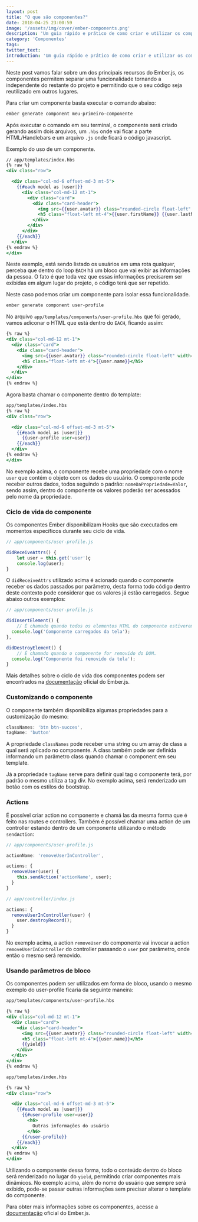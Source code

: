 ```yaml
---
layout: post
title: "O que são componentes?"
date: 2018-04-25 23:00:59
image: '/assets/img/cover/ember-components.png'
description: 'Um guia rápido e prático de como criar e utilizar os componentes no Ember.js'
category: 'Componentes'
tags:
twitter_text:
introduction: 'Um guia rápido e prático de como criar e utilizar os componentes no Ember.js'
---
```

Neste post vamos falar sobre um dos principais recursos do Ember.js, os componentes permitem separar uma funcionalidade tornando a independente do restante do projeto e permitindo que o seu código seja reutilizado em outros lugares.

Para criar um componente  basta executar o comando abaixo:

```bash
ember generate component meu-primeiro-componente
```
Após executar o comando em seu terminal, o componente será criado gerando assim dois arquivos, um `.hbs` onde vai ficar a parte HTML/Handlebars  e um arquivo `.js` onde ficará o código javascript.

Exemplo do uso de um componente.

```handlebars
// app/templates/index.hbs
{% raw %}
<div class="row">

  <div class="col-md-6 offset-md-3 mt-5">
    {{#each model as |user|}}
      <div class="col-md-12 mt-1">
        <div class="card">
          <div class="card-header">
            <img src={{user.avatar}} class="rounded-circle float-left" width="80" height="80">
            <h5 class="float-left mt-4">{{user.firstName}} {{user.lastName}}</h5>
          </div>
        </div>
      </div>
    {{/each}}
  </div>
{% endraw %}
</div>
```

Neste exemplo, está sendo listado os usuários em uma rota qualquer, perceba que dentro do loop `EACH` há um bloco que vai exibir as informações da pessoa. O fato é que toda vez que essas informações precisarem ser exibidas em algum lugar do projeto, o código terá que ser repetido.

Neste caso podemos criar um componente para isolar essa funcionalidade.

```bash
ember generate component user-profile
```

No arquivo `app/templates/components/user-profile.hbs` que foi gerado, vamos adiconar o HTML que está dentro do `EACH`, ficando assim:

```handlebars
{% raw %}
<div class="col-md-12 mt-1">
  <div class="card">
    <div class="card-header">
      <img src={{user.avatar}} class="rounded-circle float-left" width="80" height="80">
      <h5 class="float-left mt-4">{{user.name}}</h5>
    </div>
  </div>
</div>
{% endraw %}
```
Agora basta chamar o componente dentro do template:

```handlebars
app/templates/index.hbs
{% raw %}
<div class="row">

  <div class="col-md-6 offset-md-3 mt-5">
    {{#each model as |user|}}
      {{user-profile user=user}}
    {{/each}}
  </div>
{% endraw %}
</div>
```

No exemplo acima, o componente recebe uma propriedade com o nome `user` que contém o objeto com os dados do usuário. O componente pode receber
outros dados, todos seguindo o padrão: `nomeDaPropriedade=Valor`, sendo assim, dentro do componente os valores poderão ser acessados pelo nome da propriedade.

### Ciclo de vida do componente

Os componentes Ember disponibilizam Hooks que são executados em momentos específicos durante seu ciclo de vida.

```js
// app/components/user-profile.js

didReceiveAttrs() {
	let user = this.get('user')ç
	console.log(user);
}
```

O `didReceiveAttrs` utilizado acima é acionado quando o componente receber os dados passados por parâmetro, desta forma todo código dentro deste contexto pode
considerar que os valores já estão carregados. Segue abaixo outros exemplos:

```js
// app/components/user-profile.js

didInsertElement() {
	// É chamado quando todos os elementos HTML do componente estiverem inseridos no DOM.
  console.log('Componente carregados da tela');
},

didDestroyElement() {
	// É chamado quando o componente for removido do DOM.
  console.log('Componente foi removido da tela');
}
```
Mais detalhes sobre o ciclo de vida dos componentes podem ser encontrados na [documentação](https://guides.emberjs.com/v2.11.0/components/the-component-lifecycle) oficial do Ember.js.


### Customizando o componente
O componente também disponibiliza algumas propriedades para a customização do mesmo:

```js
classNames: 'btn btn-succes',
tagName: 'button'
```

A propriedade `classNames` pode receber uma string ou um array de class a qual será aplicado no componente. A class também pode ser definida informando um parâmetro class quando chamar o component em seu template.

Já a propriedade `tagName` serve para definir qual tag o componente terá, por padrão o mesmo utiliza a tag div. No exemplo acima, será renderizado um botão com os estilos do bootstrap.

### Actions
É possível criar action no componente e chamá las da mesma forma que é feito nas routes e controllers.
Também é possível chamar uma action de um controller estando dentro de um componente utilizando o método `sendAction`:

```js
// app/components/user-profile.js

actionName: 'removeUserInController',

actions: {
  removeUser(user) {
    this.sendAction('actionName', user);
  }
}
```

```js
// app/controller/index.js

actions: {
  removeUserInController(user) {
    user.destroyRecord();
  }
}
```

No exemplo acima, a action `removeUser` do componente vai invocar a action `removeUserInController` do controller passando o `user` por parâmetro, onde então o mesmo será removido.

### Usando parâmetros de bloco

Os componentes podem ser utilizados em forma de bloco, usando o mesmo exemplo do user-profile ficaria da seguinte maneira:

```handlebars
app/templates/components/user-profile.hbs

{% raw %}
<div class="col-md-12 mt-1">
  <div class="card">
    <div class="card-header">
      <img src={{user.avatar}} class="rounded-circle float-left" width="80" height="80">
      <h5 class="float-left mt-4">{{user.name}}</h5>
      {{yield}}
    </div>
  </div>
</div>
{% endraw %}
```

```handlebars
app/templates/index.hbs

{% raw %}
<div class="row">

  <div class="col-md-6 offset-md-3 mt-5">
    {{#each model as |user|}}
      {{#user-profile user=user}}
        <h6>
          Outras informações do usuário
        </h6>      
      {{/user-profile}}
    {{/each}}
  </div>
{% endraw %}
</div>
```

Utilizando o componente dessa forma, todo o conteúdo dentro do bloco será renderizado no lugar do `yield`, permitindo criar componentes mais dinâmicos. No exemplo acima, além do nome do usuário que sempre será exibido, pode-se passar outras informações sem precisar alterar o template do componente.

Para obter mais informações sobre os componentes, acesse a [documentação](https://guides.emberjs.com/v3.1.0/components/defining-a-component/) oficial do Ember.js.
